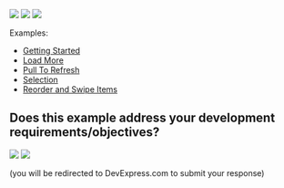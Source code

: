 <!-- default badges list -->
![](https://img.shields.io/endpoint?url=https://codecentral.devexpress.com/api/v1/VersionRange/312217278/20.2.4%2B)
[![](https://img.shields.io/badge/📖_How_to_use_DevExpress_Examples-e9f6fc?style=flat-square)](https://docs.devexpress.com/GeneralInformation/403183)
[![](https://img.shields.io/badge/💬_Leave_Feedback-feecdd?style=flat-square)](#does-this-example-address-your-development-requirementsobjectives)
<!-- default badges end -->
Examples:

- [Getting Started](./CS/GettingStarted)  
- [Load More](./CS/LoadMore)  
- [Pull To Refresh](./CS/PullToRefresh)  
- [Selection](./CS/Selection)
- [Reorder and Swipe Items](./CS/DragDrop_Swipe)
<!-- feedback -->
## Does this example address your development requirements/objectives?

[<img src="https://www.devexpress.com/support/examples/i/yes-button.svg"/>](https://www.devexpress.com/support/examples/survey.xml?utm_source=github&utm_campaign=xamarin-forms-collection-view-examples&~~~was_helpful=yes) [<img src="https://www.devexpress.com/support/examples/i/no-button.svg"/>](https://www.devexpress.com/support/examples/survey.xml?utm_source=github&utm_campaign=xamarin-forms-collection-view-examples&~~~was_helpful=no)

(you will be redirected to DevExpress.com to submit your response)
<!-- feedback end -->

